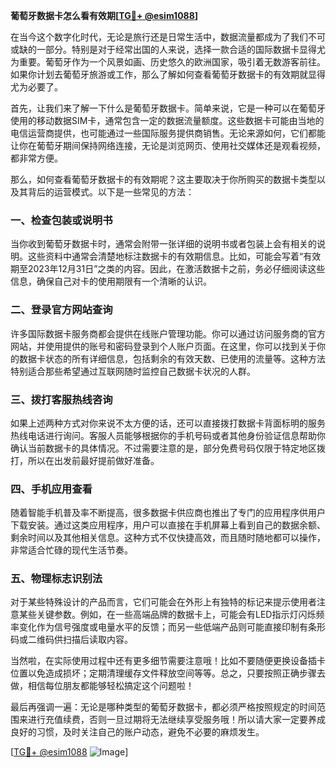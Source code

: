 **葡萄牙数据卡怎么看有效期[[TG💪+ @esim1088](https://t.me/s/esim1088)]**

在当今这个数字化时代，无论是旅行还是日常生活中，数据流量都成为了我们不可或缺的一部分。特别是对于经常出国的人来说，选择一款合适的国际数据卡显得尤为重要。葡萄牙作为一个风景如画、历史悠久的欧洲国家，吸引着无数游客前往。如果你计划去葡萄牙旅游或工作，那么了解如何查看葡萄牙数据卡的有效期就显得尤为必要了。

首先，让我们来了解一下什么是葡萄牙数据卡。简单来说，它是一种可以在葡萄牙使用的移动数据SIM卡，通常包含一定的数据流量额度。这些数据卡可能由当地的电信运营商提供，也可能通过一些国际服务提供商销售。无论来源如何，它们都能让你在葡萄牙期间保持网络连接，无论是浏览网页、使用社交媒体还是观看视频，都非常方便。

那么，如何查看葡萄牙数据卡的有效期呢？这主要取决于你所购买的数据卡类型以及其背后的运营模式。以下是一些常见的方法：

### 一、检查包装或说明书

当你收到葡萄牙数据卡时，通常会附带一张详细的说明书或者包装上会有相关的说明。这些资料中通常会清楚地标注数据卡的有效期信息。比如，可能会写着“有效期至2023年12月31日”之类的内容。因此，在激活数据卡之前，务必仔细阅读这些信息，确保自己对卡的使用期限有一个清晰的认识。

### 二、登录官方网站查询

许多国际数据卡服务商都会提供在线账户管理功能。你可以通过访问服务商的官方网站，并使用提供的账号和密码登录到个人账户页面。在这里，你可以找到关于你的数据卡状态的所有详细信息，包括剩余的有效天数、已使用的流量等。这种方法特别适合那些希望通过互联网随时监控自己数据卡状况的人群。

### 三、拨打客服热线咨询

如果上述两种方式对你来说不太方便的话，还可以直接拨打数据卡背面标明的服务热线电话进行询问。客服人员能够根据你的手机号码或者其他身份验证信息帮助你确认当前数据卡的具体情况。不过需要注意的是，部分免费号码仅限于特定地区拨打，所以在出发前最好提前做好准备。

### 四、手机应用查看

随着智能手机普及率不断提高，很多数据卡供应商也推出了专门的应用程序供用户下载安装。通过这类应用程序，用户可以直接在手机屏幕上看到自己的数据余额、剩余时间以及其他相关信息。这种方式不仅快捷高效，而且随时随地都可以操作，非常适合忙碌的现代生活节奏。

### 五、物理标志识别法

对于某些特殊设计的产品而言，它们可能会在外形上有独特的标记来提示使用者注意某些关键参数。例如，在一些高端品牌的数据卡上，可能会有LED指示灯闪烁频率变化作为信号强度或电量水平的反馈；而另一些低端产品则可能直接印制有条形码或二维码供扫描后读取内容。

当然啦，在实际使用过程中还有更多细节需要注意哦！比如不要随便更换设备插卡位置以免造成损坏；定期清理缓存文件释放空间等等。总之，只要按照正确步骤去做，相信每位朋友都能够轻松搞定这个问题啦！

最后再强调一遍：无论是哪种类型的葡萄牙数据卡，都必须严格按照规定的时间范围来进行充值续费，否则一旦过期将无法继续享受服务哦！所以请大家一定要养成良好的习惯，及时关注自己的账户动态，避免不必要的麻烦发生。

[[TG💪+ @esim1088](https://t.me/s/esim1088) ![Image](https://i.postimg.cc/4NQfJmqS/Snipaste-2025-05-13-00-14-12.png)]